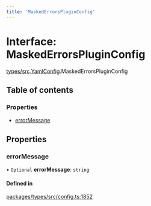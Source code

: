 ```yaml
---
title: 'MaskedErrorsPluginConfig'
---
```


# Interface: MaskedErrorsPluginConfig

[types/src](../modules/types_src).[YamlConfig](../modules/types_src.YamlConfig).MaskedErrorsPluginConfig

## Table of contents

### Properties

- [errorMessage](types_src.YamlConfig.MaskedErrorsPluginConfig#errormessage)

## Properties

### errorMessage

• `Optional` **errorMessage**: `string`

#### Defined in

[packages/types/src/config.ts:1852](https://github.com/Urigo/graphql-mesh/blob/master/packages/types/src/config.ts#L1852)
